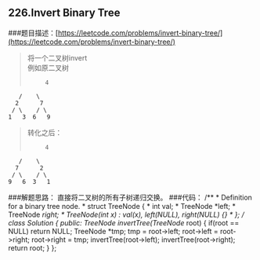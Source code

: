 ## 226.Invert Binary Tree
###题目描述：[https://leetcode.com/problems/invert-binary-tree/](https://leetcode.com/problems/invert-binary-tree/)
> 将一个二叉树invert  
> 例如原二叉树
>
>          4
  	   /    \
      2      7
     / \    / \
    1   3  6   9
> 转化之后：
> 
>          4
       /    \
      7      2
     / \    / \ 
    9   6  3   1

###解题思路：
直接将二叉树的所有子树递归交换。
###代码：
    /**
	 * Definition for a binary tree node.
	 * struct TreeNode { 
	 *     int val;
	 *     TreeNode *left;
	 *     TreeNode *right;
	 *     TreeNode(int x) : val(x), left(NULL), right(NULL) {}
	 * };
	 */
	class Solution {
	public:
	    TreeNode* invertTree(TreeNode* root) {
	        if(root == NULL)
	            return NULL;
	        TreeNode *tmp;
	        tmp = root->left;
	        root->left = root->right;
	        root->right = tmp;
	        invertTree(root->left);
	        invertTree(root->right);
	        return root;
	    }
	};



